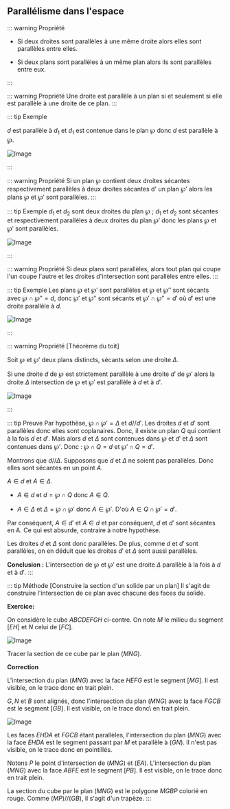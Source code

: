 ## Parallélisme dans l'espace

::: warning Propriété

- Si deux droites sont parallèles à une même droite alors elles
  sont parallèles entre elles.

- Si deux plans sont parallèles à un même plan alors ils sont
  parallèles entre eux.

:::

::: warning Propriété
Une droite est parallèle à un plan si et seulement si elle est
parallèle à une droite de ce plan.
:::

::: tip Exemple

$d$ est parallèle à $d_1$ et $d_1$ est contenue dans le plan $\wp$
donc $d$ est parallèle à $\wp$.

![Image](./figure12.svg)

:::

::: warning Propriété
Si un plan $\wp$ contient deux droites sécantes respectivement
parallèles à deux droites sécantes d' un plan $\wp'$ alors les plans
$\wp$ et $\wp'$ sont parallèles.
:::

::: tip Exemple
$d_1$ et $d_2$ sont deux droites du plan $\wp$ ; $d_1$ et $d_2$
sont sécantes et respectivement parallèles à deux droites du plan
$\wp'$ donc les plans $\wp$ et $\wp'$ sont parallèles.

![Image](./figure13.svg)

:::

::: warning Propriété
Si deux plans sont parallèles, alors tout plan qui coupe l'un coupe
l'autre et les droites d'intersection sont parallèles entre elles.
:::

::: tip Exemple
Les plans $\wp$ et $\wp'$ sont parallèles et $\wp$ et $\wp''$ sont
sécants avec $\wp\cap\wp''=d$, donc $\wp'$ et $\wp''$ sont sécants
et $\wp'\cap\wp''=d'$ où $d'$ est une droite parallèle à $d$.

![Image](./figure14.svg)

:::

::: warning Propriété [Théorème du toit]

Soit $\wp$ et $\wp'$ deux plans distincts, sécants selon une
droite $\Delta$.

Si une droite $d$ de $\wp$ est strictement parallèle à une droite
$d'$ de $\wp'$ alors la droite $\Delta$ intersection de $\wp$ et
$\wp'$ est parallèle à $d$ et à $d'$.

![Image](./figure15.svg)

:::

::: tip Preuve
Par hypothèse, $\wp\cap\wp'=\Delta$ et $d//d'$. Les droites $d$ et
$d'$ sont parallèles donc elles sont coplanaires. Donc, il existe un
plan $Q$ qui contient à la fois $d$ et $d'$. Mais alors $d$ et
$\Delta$ sont contenues dans $\wp$ et $d'$ et $\Delta$ sont
contenues dans $\wp'$. Donc : $\wp\cap Q=d$ et $\wp'\cap Q=d'$.

Montrons que $d//\Delta$.
Supposons que $d$ et $\Delta$ ne soient pas parallèles. Donc elles
sont sécantes en un point $A$.

$A\in d$ et $A\in\Delta$.

- $A\in d$ et $d=\wp\cap Q$ donc $A\in Q$.

- $A\in\Delta$ et $\Delta=\wp\cap\wp'$ donc $A\in\wp'$. D'où
  $A\in Q\cap\wp'=d'$.

Par conséquent, $A\in d'$ et $A\in d$ et par conséquent, $d$ et $d'$
sont sécantes en A.
Ce qui est absurde, contraire à notre hypothèse.

Les droites $d$ et $\Delta$ sont donc parallèles. De plus, comme
$d$ et $d'$ sont parallèles, on en déduit que les droites $d'$ et
$\Delta$ sont aussi parallèles.

**Conclusion :** L'intersection de $\wp$ et $\wp'$ est une
droite $\Delta$ parallèle à la fois à $d$ et à $d'$.
:::

::: tip Méthode [Construire la section d'un solide par un plan]
Il s'agit de construire l'intersection de ce plan avec chacune des
faces du solide.

**Exercice:**

On considère le cube $ABCDEFGH$ ci-contre. On note $M$ le milieu du
segment $[EH]$ et $N$ celui de $[FC]$.

![Image](./figure16.svg)

Tracer la section de ce cube par le plan $(MNG)$.

**Correction**

L'intersection du plan $(MNG)$ avec la face $HEFG$ est le segment
$[MG]$. Il est visible, on le trace donc en trait plein.

$G, N$ et $B$ sont alignés, donc l'intersection du plan $(MNG)$ avec
la face $FGCB$ est le segment $[GB]$. Il est visible, on le trace
donc\\ en trait plein.

![Image](./figure17.svg)

Les faces $EHDA$ et $FGCB$ étant parallèles, l'intersection du plan
$(MNG)$ avec la face $EHDA$ est le segment passant par $M$ et
parallèle à $(GN)$. Il n'est pas visible, on le trace donc en
pointillés.

Notons $P$ le point d'intersection de $(MNG)$ et
$(EA)$. L'intersection du plan $(MNG)$ avec la face $ABFE$ est le
segment $[PB]$. Il est visible, on le trace donc en trait plein.

La section du cube par le plan $(MNG)$ est le polygone $MGBP$
colorié en rouge. Comme $(MP)//(GB)$, il s'agit d'un trapèze.
:::
